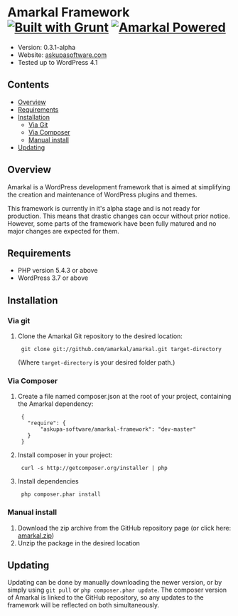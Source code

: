 # Amarkal Framework [![Built with Grunt](https://cdn.gruntjs.com/builtwith.png)](http://gruntjs.com/) [![Amarkal Powered](http://www.askupasoftware.com/poweredby.gif)](http://www.askupasoftware.com/)

- Version: 0.3.1-alpha
- Website: [askupasoftware.com](http://www.askupasoftware.com/)
- Tested up to WordPress 4.1

## Contents

* [Overview](#overview)
* [Requirements](#requirements)
* [Installation](#installation)
    * [Via Git](#via-git)
    * [Via Composer](#via-composer)
    * [Manual install](#manual-install)
* [Updating](#updating)

## Overview

Amarkal is a WordPress development framework that is aimed at simplifying the creation and maintenance of WordPress plugins and themes.

This framework is currently in it's alpha stage and is not ready for production. This means that drastic changes can occur without prior notice. However, some parts of the framework have been fully matured and no major changes are expected for them.

## Requirements

- PHP version 5.4.3 or above
- WordPress 3.7 or above

## Installation

### Via git

1. Clone the Amarkal Git repository to the desired location:

        git clone git://github.com/amarkal/amarkal.git target-directory

    (Where `target-directory` is your desired folder path.)

### Via Composer

1. Create a file named composer.json at the root of your project, containing the Amarkal dependency:

        {
          "require": {
              "askupa-software/amarkal-framework": "dev-master"
          }
        }

2. Install composer in your project:

        curl -s http://getcomposer.org/installer | php

3. Install dependencies

        php composer.phar install

### Manual install 

1. Download the zip archive from the GitHub repository page (or click here:  [amarkal.zip](https://github.com/amarkal/amarkal/archive/master.zip))
2. Unzip the package in the desired location

## Updating

Updating can be done by manually downloading the newer version, or by simply using `git pull` or `php composer.phar update`. The composer version of Amarkal is linked to the GitHub repository, so any updates to the framework will be reflected on both simultaneously.
